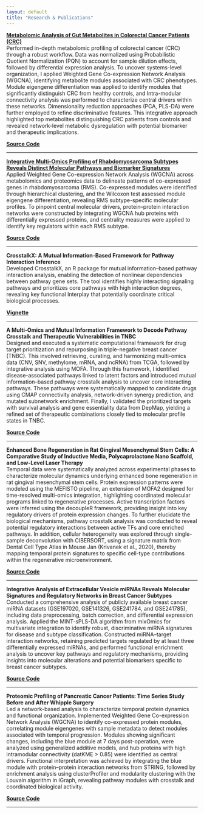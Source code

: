 ```yaml
---
layout: default
title: "Research & Publications"
---
```


**[Metabolomic Analysis of Gut Metabolites in Colorectal Cancer Patients (CRC)](https://link.springer.com/article/10.1007/s00726-025-03448-3)**  
Performed in-depth metabolomic profiling of colorectal cancer (CRC) through a robust workflow.
Data was normalized using Probabilistic Quotient Normalization (PQN) to account for sample dilution effects, followed by differential expression analysis. To uncover systems-level organization, I applied Weighted Gene Co-expression Network Analysis (WGCNA), identifying metabolite modules associated with CRC phenotypes. Module eigengene differentiation was applied to identify modules that significantly distinguish CRC from healthy controls, and Intra-modular connectivity analysis was performed to characterize central drivers within these networks. Dimensionality reduction approaches (PCA, PLS-DA) were further employed to refine discriminative features. This integrative approach highlighted top metabolites distinguishing CRC patients from controls and revealed network-level metabolic dysregulation with potential biomarker and therapeutic implications.


**[Source Code](https://bits-and-bites.netlify.app/)** 
***

**[Integrative Multi-Omics Profiling of Rhabdomyosarcoma Subtypes Reveals Distinct Molecular Pathways and Biomarker Signatures](https://www.mdpi.com/2073-4409/14/14/1115)**  
Applied Weighted Gene Co-expression Network Analysis (WGCNA) across metabolomics and proteomics data to delineate patterns of co-expressed genes in rhabdomyosarcoma (RMS). Co-expressed modules were identified through hierarchical clustering, and the Wilcoxon test assessed module eigengene differentiation, revealing RMS subtype-specific molecular profiles. 
To pinpoint central molecular drivers, protein–protein interaction networks were constructed by integrating WGCNA hub proteins with differentially expressed proteins, and centrality measures were applied to identify key regulators within each RMS subtype.

**[Source Code](https://github.com/Menna-Arafat/Rhabdomyosarcome_project)**
***

**CrosstalkX: A Mutual Information-Based Framework for Pathway Interaction Inference**  
Developed CrosstalkX, an R package for mutual information–based pathway interaction analysis, enabling the detection of nonlinear dependencies between pathway gene sets. The tool identifies highly interacting signaling pathways and prioritizes core pathways with high interaction degrees, revealing key functional Interplay that potentially coordinate critical biological processes.

**[Vignette](https://github.com/Menna-Arafat/CrosstalkX)**
***

**A Multi-Omics and Mutual Information Framework to Decode Pathway Crosstalk and Therapeutic Vulnerabilities in TNBC**  
Designed and executed a systematic computational framework for drug target prioritization and repurposing in triple-negative breast cancer (TNBC). This involved retrieving, curating, and harmonizing multi-omics data (CNV, SNV, methylome, mRNA, and ncRNA) from TCGA, followed by integrative analysis using MOFA. Through this framework, I identified disease-associated pathways linked to latent factors and introduced mutual information–based pathway crosstalk analysis to uncover core interacting pathways. These pathways were systematically mapped to candidate drugs using CMAP connectivity analysis, network-driven synergy prediction, and mutated subnetwork enrichment. Finally, I validated the prioritized targets with survival analysis and gene essentiality data from DepMap, yielding a refined set of therapeutic combinations closely tied to molecular profile states in TNBC.

**[Source Code](https://github.com/Menna-Arafat/TNBC_project)**
***

**Enhanced Bone Regeneration in Rat Gingival Mesenchymal Stem Cells: A Comparative Study of Inductive Media, Polycaprolactone Nano Scaffold, and Low-Level Laser Therapy**  
Temporal data were systematically analyzed across experimental phases to characterize molecular dynamics underlying enhanced bone regeneration in rat gingival mesenchymal stem cells. Protein expression patterns were modeled using the MEFISTO pipeline, an extension of MOFA2 designed for time-resolved multi-omics integration, highlighting coordinated molecular programs linked to regenerative processes.
Active transcription factors were inferred using the decoupleR framework, providing insight into key regulatory drivers of protein expression changes. To further elucidate the biological mechanisms, pathway crosstalk analysis was conducted to reveal potential regulatory interactions between active TFs and core enriched pathways. In addition, cellular heterogeneity was explored through single-sample deconvolution with CIBERSORT, using a signature matrix from Dental Cell Type Atlas in Mouse Jan (Krivanek et al., 2020), thereby mapping temporal protein signatures to specific cell-type contributions within the regenerative microenvironment.

**[Source Code](https://github.com/Menna-Arafat/GMSC_project)**
***

**Integrative Analysis of Extracellular Vesicle miRNAs Reveals Molecular Signatures and Regulatory Networks in Breast Cancer Subtypes**  
Conducted a comprehensive analysis of publicly available breast cancer miRNA datasets (GSE197020, GSE141326, GSE241784, and GSE241785), including data preprocessing, batch correction, and differential expression analysis. Applied the MINT-sPLS-DA algorithm from mixOmics for multivariate integration to identify robust, discriminative miRNA signatures for disease and subtype classification. Constructed miRNA–target interaction networks, retaining predicted targets regulated by at least three differentially expressed miRNAs, and performed functional enrichment analysis to uncover key pathways and regulatory mechanisms, providing insights into molecular alterations and potential biomarkers specific to breast cancer subtypes.

**[Source Code](https://github.com/Menna-Arafat/BC_EVs_miRNA)**
***

**Proteomic Profiling of Pancreatic Cancer Patients: Time Series Study Before and After Whipple Surgery**  
Led a network-based analysis to characterize temporal protein dynamics and functional organization. Implemented Weighted Gene Co-expression Network Analysis (WGCNA) to identify co-expressed protein modules, correlating module eigengenes with sample metadata to detect modules associated with temporal progression. Modules showing significant changes, including the blue module at 7 days post-operation, were analyzed using generalized additive models, and hub proteins with high intramodular connectivity (datKME > 0.85) were identified as central drivers. Functional interpretation was achieved by integrating the blue module with protein–protein interaction networks from STRING, followed by enrichment analysis using clusterProfiler and modularity clustering with the Louvain algorithm in iGraph, revealing pathway modules with crosstalk and coordinated biological activity.

**[Source Code](https://github.com/Menna-Arafat/Whiple_surgery_project)**
***




